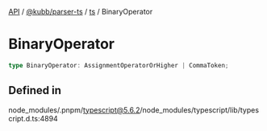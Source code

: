 [API](../../../../../packages.md) / [@kubb/parser-ts](../../../index.md) / [ts](../index.md) / BinaryOperator

# BinaryOperator

```ts
type BinaryOperator: AssignmentOperatorOrHigher | CommaToken;
```

## Defined in

node\_modules/.pnpm/typescript@5.6.2/node\_modules/typescript/lib/typescript.d.ts:4894

